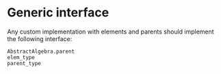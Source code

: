 # Generic interface

Any custom implementation with elements and parents should implement the
following interface:

```@docs
AbstractAlgebra.parent
elem_type
parent_type
```
